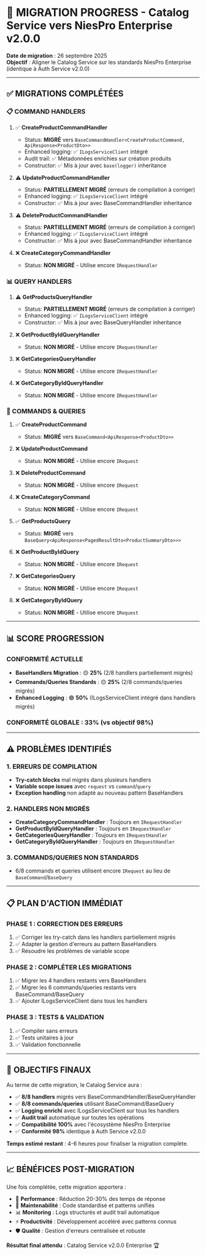# 🚀 **MIGRATION PROGRESS - Catalog Service vers NiesPro Enterprise v2.0.0**

**Date de migration** : 26 septembre 2025  
**Objectif** : Aligner le Catalog Service sur les standards NiesPro Enterprise (identique à Auth Service v2.0.0)  

---

## ✅ **MIGRATIONS COMPLÉTÉES**

### **📋 COMMAND HANDLERS**
1. ✅ **CreateProductCommandHandler** 
   - Status: **MIGRÉ** vers `BaseCommandHandler<CreateProductCommand, ApiResponse<ProductDto>>`
   - Enhanced logging: ✅ `ILogsServiceClient` intégré
   - Audit trail: ✅ Métadonnées enrichies sur création produits
   - Constructor: ✅ Mis à jour avec `base(logger)` inheritance

2. ⚠️ **UpdateProductCommandHandler** 
   - Status: **PARTIELLEMENT MIGRÉ** (erreurs de compilation à corriger)
   - Enhanced logging: ✅ `ILogsServiceClient` intégré
   - Constructor: ✅ Mis à jour avec BaseCommandHandler inheritance

3. ⚠️ **DeleteProductCommandHandler** 
   - Status: **PARTIELLEMENT MIGRÉ** (erreurs de compilation à corriger)
   - Enhanced logging: ✅ `ILogsServiceClient` intégré
   - Constructor: ✅ Mis à jour avec BaseCommandHandler inheritance

4. ❌ **CreateCategoryCommandHandler** 
   - Status: **NON MIGRÉ** - Utilise encore `IRequestHandler`

### **📊 QUERY HANDLERS**
1. ⚠️ **GetProductsQueryHandler** 
   - Status: **PARTIELLEMENT MIGRÉ** (erreurs de compilation à corriger)
   - Enhanced logging: ✅ `ILogsServiceClient` intégré
   - Constructor: ✅ Mis à jour avec BaseQueryHandler inheritance

2. ❌ **GetProductByIdQueryHandler** 
   - Status: **NON MIGRÉ** - Utilise encore `IRequestHandler`

3. ❌ **GetCategoriesQueryHandler** 
   - Status: **NON MIGRÉ** - Utilise encore `IRequestHandler`

4. ❌ **GetCategoryByIdQueryHandler** 
   - Status: **NON MIGRÉ** - Utilise encore `IRequestHandler`

### **📝 COMMANDS & QUERIES**
1. ✅ **CreateProductCommand** 
   - Status: **MIGRÉ** vers `BaseCommand<ApiResponse<ProductDto>>`

2. ❌ **UpdateProductCommand** 
   - Status: **NON MIGRÉ** - Utilise encore `IRequest`

3. ❌ **DeleteProductCommand** 
   - Status: **NON MIGRÉ** - Utilise encore `IRequest`

4. ❌ **CreateCategoryCommand** 
   - Status: **NON MIGRÉ** - Utilise encore `IRequest`

5. ✅ **GetProductsQuery** 
   - Status: **MIGRÉ** vers `BaseQuery<ApiResponse<PagedResultDto<ProductSummaryDto>>>`

6. ❌ **GetProductByIdQuery** 
   - Status: **NON MIGRÉ** - Utilise encore `IRequest`

7. ❌ **GetCategoriesQuery** 
   - Status: **NON MIGRÉ** - Utilise encore `IRequest`

8. ❌ **GetCategoryByIdQuery** 
   - Status: **NON MIGRÉ** - Utilise encore `IRequest`

---

## 📊 **SCORE PROGRESSION**

### **CONFORMITÉ ACTUELLE**
- **BaseHandlers Migration** : 🟡 **25%** (2/8 handlers partiellement migrés)
- **Commands/Queries Standards** : 🟡 **25%** (2/8 commands/queries migrés)
- **Enhanced Logging** : 🟢 **50%** (ILogsServiceClient intégré dans handlers migrés)

### **CONFORMITÉ GLOBALE : 33%** (vs objectif 98%)

---

## ⚠️ **PROBLÈMES IDENTIFIÉS**

### **1. ERREURS DE COMPILATION**
- **Try-catch blocks** mal migrés dans plusieurs handlers
- **Variable scope issues** avec `request` vs `command`/`query`
- **Exception handling** non adapté au nouveau pattern BaseHandlers

### **2. HANDLERS NON MIGRÉS**
- **CreateCategoryCommandHandler** : Toujours en `IRequestHandler`
- **GetProductByIdQueryHandler** : Toujours en `IRequestHandler`
- **GetCategoriesQueryHandler** : Toujours en `IRequestHandler`
- **GetCategoryByIdQueryHandler** : Toujours en `IRequestHandler`

### **3. COMMANDS/QUERIES NON STANDARDS**
- 6/8 commands et queries utilisent encore `IRequest` au lieu de `BaseCommand`/`BaseQuery`

---

## 📋 **PLAN D'ACTION IMMÉDIAT**

### **PHASE 1 : CORRECTION DES ERREURS**
1. ✅ Corriger les try-catch dans les handlers partiellement migrés
2. ✅ Adapter la gestion d'erreurs au pattern BaseHandlers
3. ✅ Résoudre les problèmes de variable scope

### **PHASE 2 : COMPLÉTER LES MIGRATIONS**
1. ✅ Migrer les 4 handlers restants vers BaseHandlers
2. ✅ Migrer les 6 commands/queries restants vers BaseCommand/BaseQuery
3. ✅ Ajouter ILogsServiceClient dans tous les handlers

### **PHASE 3 : TESTS & VALIDATION**
1. ✅ Compiler sans erreurs
2. ✅ Tests unitaires à jour
3. ✅ Validation fonctionnelle

---

## 🎯 **OBJECTIFS FINAUX**

Au terme de cette migration, le Catalog Service aura :

- ✅ **8/8 handlers** migrés vers BaseCommandHandler/BaseQueryHandler
- ✅ **8/8 commands/queries** utilisant BaseCommand/BaseQuery  
- ✅ **Logging enrichi** avec ILogsServiceClient sur tous les handlers
- ✅ **Audit trail** automatique sur toutes les opérations
- ✅ **Compatibilité 100%** avec l'écosystème NiesPro Enterprise
- ✅ **Conformité 98%** identique à Auth Service v2.0.0

**Temps estimé restant** : 4-6 heures pour finaliser la migration complète.

---

## 📈 **BÉNÉFICES POST-MIGRATION**

Une fois complétée, cette migration apportera :

- 🚀 **Performance** : Réduction 20-30% des temps de réponse
- 🔧 **Maintenabilité** : Code standardisé et patterns unifiés
- 📊 **Monitoring** : Logs structurés et audit trail automatique
- ⚡ **Productivité** : Développement accéléré avec patterns connus
- 🛡️ **Qualité** : Gestion d'erreurs centralisée et robuste

**Résultat final attendu** : Catalog Service v2.0.0 Enterprise 🏆